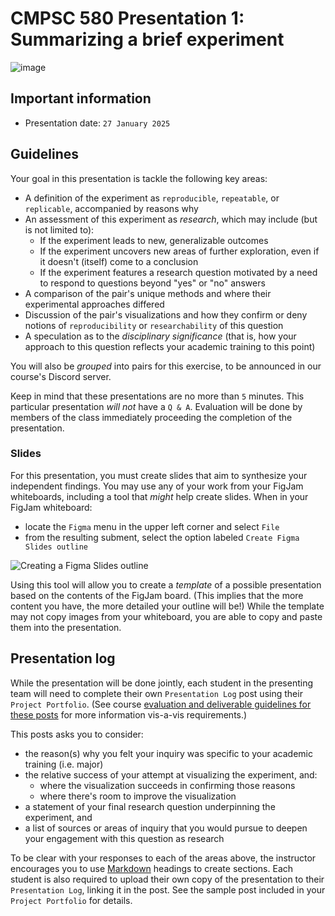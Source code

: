 # CMPSC 580 Presentation 1: Summarizing a brief experiment

![image](https://github.com/user-attachments/assets/d6a1cfbf-9e61-4e96-885b-e895076fa83d)

## Important information

* Presentation date: `27 January 2025`

## Guidelines

Your goal in this presentation is tackle the following key areas:

- A definition of the experiment as `reproducible`, `repeatable`, or `replicable`, accompanied by reasons why
- An assessment of this experiment as _research_, which may include (but is not limited to):
  - If the experiment leads to new, generalizable outcomes
  - If the experiment uncovers new areas of further exploration, even if it doesn't (itself) come to a conclusion
  - If the experiment features a research question motivated by a need to respond to questions beyond "yes" or "no" answers
- A comparison of the pair's unique methods and where their experimental approaches differed
- Discussion of the pair's visualizations and how they confirm or deny notions of `reproducibility` or `researchability` of this question
- A speculation as to the _disciplinary significance_ (that is, how your approach to this question reflects your academic training to this point)

You will also be _grouped_ into pairs for this exercise, to be announced in our course's Discord server.

Keep in mind that these presentations are no more than `5` minutes. This particular presentation _will not_ have a `Q & A`. Evaluation will
be done by members of the class immediately proceeding the completion of the presentation.

### Slides

For this presentation, you must create slides that aim to synthesize your independent findings. You may use any of your
work from your FigJam whiteboards, including a tool that _might_ help create slides. When in your FigJam whiteboard:

- locate the `Figma` menu in the upper left corner and select `File`
- from the resulting subment, select the option labeled `Create Figma Slides outline`

![Creating a Figma Slides outline](https://github.com/user-attachments/assets/db1f1f8b-651a-408e-8eab-d4622944d1ad)

Using this tool will allow you to create a _template_ of a possible presentation based on the contents of the FigJam board. (This implies
that the more content you have, the more detailed your outline will be!) While the template may not copy images from your
whiteboard, you are able to copy and paste them into the presentation.

## Presentation log

While the presentation will be done jointly, each student in the presenting team will need to complete their own `Presentation Log` post
using their `Project Portfolio`. (See course [evaluation and deliverable guidelines for these posts](https://github.com/allegheny-college-cmpsc-580-spring-2025/course-materials/blob/main/CODE_OF_CONDUCT.md#presentation-log) for more information vis-a-vis requirements.)

This posts asks you to consider:
* the reason(s) why you felt your inquiry was specific to your academic training (i.e. major)
* the relative success of your attempt at visualizing the experiment, and:
  * where the visualization succeeds in confirming those reasons
  * where there's room to improve the visualization
* a statement of your final research question underpinning the experiment, and
* a list of sources or areas of inquiry that you would pursue to deepen your engagement with this question as research

To be clear with your responses to each of the areas above, the instructor encourages you to use [Markdown](https://github.com/adam-p/markdown-here/wiki/markdown-cheatsheet) headings to create sections.
Each student is also required to upload their own copy of the presentation to their `Presentation Log`, linking it in the post. See the
sample post included in your `Project Portfolio` for details.
